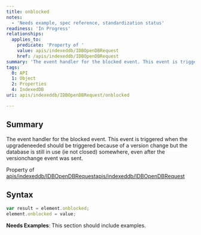 ```yaml
---
title: onblocked
notes:
  - 'Needs example, spec reference, standardization status'
readiness: 'In Progress'
relationships:
  applies_to:
    predicate: 'Property of '
    value: apis/indexeddb/IDBOpenDBRequest
    href: /apis/indexeddb/IDBOpenDBRequest
summary: 'The event handler for the blocked event. This event is triggered when the upgradeneeded should be triggered because of a version change but the database is still in use (ie not closed) somewhere, even after the versionchange event was sent.'
tags:
  0: API
  1: Object
  2: Properties
  4: IndexedDB
uri: apis/indexeddb/IDBOpenDBRequest/onblocked

---
```

## <span>Summary</span>

The event handler for the blocked event. This event is triggered when the upgradeneeded should be triggered because of a version change but the database is still in use (ie not closed) somewhere, even after the versionchange event was sent.

Property of [apis/indexeddb/IDBOpenDBRequest](/apis/indexeddb/IDBOpenDBRequest)[apis/indexeddb/IDBOpenDBRequest](/apis/indexeddb/IDBOpenDBRequest)

## <span>Syntax</span>

``` js
var result = element.onblocked;
element.onblocked = value;
```

**Needs Examples**: This section should include examples.

